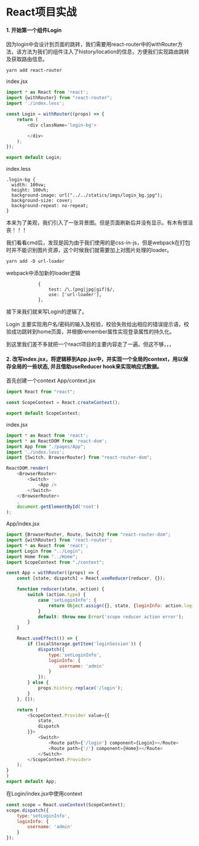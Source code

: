 # React项目实战
#### 1. 开始第一个组件Login
因为login中会设计到页面的跳转，我们需要用react-router中的withRouter方法，该方法为我们的组件注入了history/location的信息，方便我们实现路由跳转及获取路由信息。
    
    yarn add react-router
    
index.jsx
```javascript
import * as React from 'react';
import {withRouter} from "react-router";
import './index.less';

const Login = withRouter((props) => {
    return (
        <div className='login-bg'>

        </div>
    );
});

export default Login;
```
index.less
```less
.login-bg {
  width: 100vw;
  height: 100vh;
  background-image: url("../../statics/imgs/login_bg.jpg");
  background-size: cover;
  background-repeat: no-repeat;
}
```
本来为了美观，我们引入了一张背景图。但是页面刷新后并没有显示。有木有很沮丧！！！

我们看看cmd后，发现是因为由于我们使用的是css-in-js，但是webpack在打包时并不能识别图片资源，这个时候我们就需要加上对图片处理的loader。

    yarn add -D url-loader

webpack中添加新的loader逻辑

                {
                    test: /\.(png|jpg|gif)$/,
                    use: ['url-loader'],
                },
                
接下来我们就来写Login的逻辑了。

Login 主要实现用户名/密码的输入及校验，校验失败给出相应的错误提示语，校验成功跳转到home页面，并根据remember属性实现登录属性的持久化。

到这里我们差不多就把一个react项目的主要内容走了一遍。但这不够，，，

#### 2. 改写index.jsx，将逻辑移到App.jsx中，并实现一个全局的context，用以保存全局的一些状态, 并且借助useReducer hook来实现响应式数据。

首先创建一个context
App/context.jsx
```javascript
import React from "react";

const ScopeContext = React.createContext();

export default ScopeContext;
```

index.jsx
```javascript
import * as React from 'react';
import * as ReactDOM from 'react-dom';
import App from "./pages/App";
import './index.less';
import {Switch, BrowserRouter} from "react-router-dom";

ReactDOM.render(
    <BrowserRouter>
        <Switch>
            <App />
        </Switch>
    </BrowserRouter>
    ,
    document.getElementById('root')
);
```

App/index.jsx
```javascript
import {BrowserRouter, Route, Switch} from "react-router-dom";
import {withRouter} from 'react-router';
import * as React from 'react';
import Login from "../Login";
import Home from "../Home";
import ScopeContext from "./context";

const App = withRouter((props) => {
    const [state, dispatch] = React.useReducer(reducer, {});

    function reducer(state, action) {
        switch (action.type) {
            case 'setLoginInfo': {
                return Object.assign({}, state, {loginInfo: action.loginInfo})
            }
            default: throw new Error('scope reducer action error');
        }
    }

    React.useEffect(() => {
        if (localStorage.getItem('loginSession')) {
            dispatch({
                type:'setLoginInfo',
                loginInfo: {
                    username: 'admin'
                }
            });
        } else {
            props.history.replace('/login');
        }
    }, []);

    return (
        <ScopeContext.Provider value={{
            state,
            dispatch
        }}>
            <Switch>
                <Route path={'/login'} component={Login}></Route>
                <Route path={'/'} component={Home}></Route>
            </Switch>
        </ScopeContext.Provider>
    );
}
)
export default App;

```

在Login/index.jsx中使用context
```javascript
const scope = React.useContext(ScopeContext);
scope.dispatch({
    type:'setLoginInfo',
    loginInfo: {
        username: 'admin'
    }
});
```
